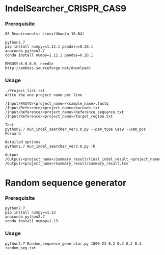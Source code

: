# IndelSearcher_CRISPR_CAS9

### Prerequisite ###
    OS Requirements: Linux(Ubuntu 16.04)
    
    python2.7
    pip install numpy==1.12.1 pandas==0.20.1
    anaconda python2.7
    conda install numpy=1.12.1 pandas=0.20.1
    
    EMBOSS:6.6.0.0, needle
    http://emboss.sourceforge.net/download/
    

### Usage ###

    ./Project_list.txt
    Write the one project name per line
    
    /Input/FASTQ/<project_name>/<sample_name>.fastq
    /Input/Reference/<project_name>/barcode.txt
    /Input/Reference/<project_name>/Reference_sequence.txt
    /Input/Reference/<project_name>/Target_region.txt
    
    Test
    python2.7 Run_indel_searcher_ver3.0.py --pam_type Cas9 --pam_pos Forward
    
    Detailed options
    python2.7 Run_indel_searcher_ver3.0.py -h
    
    Output
    /Output/<project_name>/Summary_result/Final_indel_result_<project_name>.tsv
    /Output/<project_name>/Summary_result/Summary_result.tsv
    
# Random sequence generator

### Prerequisite ### 
    python2.7
    pip install numpy==1.13
    anaconda python2.7
    conda install numpy=1.13
    
### Usage ###
    python2.7 Random_sequence_generator.py 1000 23 0.2 0.3 0.2 0.3 random_seq.txt
